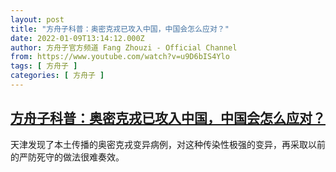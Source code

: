 ```yaml
---
layout: post
title: "方舟子科普：奥密克戎已攻入中国，中国会怎么应对？"
date: 2022-01-09T13:14:12.000Z
author: 方舟子官方频道 Fang Zhouzi - Official Channel
from: https://www.youtube.com/watch?v=u9D6bIS4Ylo
tags: [ 方舟子 ]
categories: [ 方舟子 ]
---
```

<!--1641734052000-->
[方舟子科普：奥密克戎已攻入中国，中国会怎么应对？](https://www.youtube.com/watch?v=u9D6bIS4Ylo)
------

<div>
天津发现了本土传播的奥密克戎变异病例，对这种传染性极强的变异，再采取以前的严防死守的做法很难奏效。
</div>
